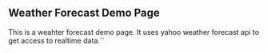 ## Weather Forecast Demo Page

This is a  weahter forecast demo page. It uses yahoo weather forecast api to get access to realtime data.``